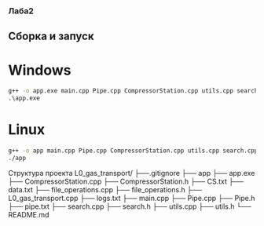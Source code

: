 ### Лаба2

## Сборка и запуск

# Windows
```cmd
g++ -o app.exe main.cpp Pipe.cpp CompressorStation.cpp utils.cpp search.cpp file_operations.cpp
.\app.exe
```

# Linux
```bash
g++ -o app main.cpp Pipe.cpp CompressorStation.cpp utils.cpp search.cpp file_operations.cpp
./app
```

Структура проекта
L0_gas_transport/
├──.gitignore
├── app
├── app.exe
├── CompressorStation.cpp
├── CompressorStation.h
├── CS.txt
├── data.txt
├── file_operations.cpp
├── file_operations.h
├── L0_gas_transport.cpp
├── logs.txt
├── main.cpp
├── Pipe.cpp
├── Pipe.h
├── pipe.txt
├── search.cpp
├── search.h
├── utils.cpp
├── utils.h
└── README.md